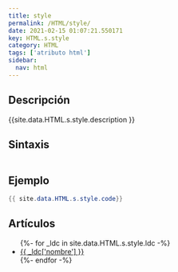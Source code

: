 ```yaml
---
title: style
permalink: /HTML/style/
date: 2021-02-15 01:07:21.550171
key: HTML.s.style
category: HTML
tags: ['atributo html']
sidebar: 
  nav: html
---
```


## Descripción
{{site.data.HTML.s.style.description }}

## Sintaxis
~~~html
~~~

## Ejemplo
~~~java
{{ site.data.HTML.s.style.code}}
~~~

## Artículos
<ul>
{%- for _ldc in site.data.HTML.s.style.ldc -%}
   <li>
       <a href="{{_ldc['url'] }}">{{ _ldc['nombre'] }}</a>
   </li>
{%- endfor -%}
</ul>
